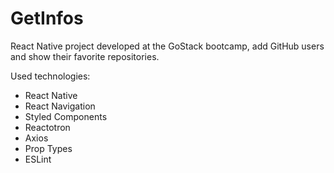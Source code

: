 # GetInfos

React Native project developed at the GoStack bootcamp, add GitHub users and show their favorite repositories.

Used technologies:

- React Native
- React Navigation
- Styled Components
- Reactotron
- Axios
- Prop Types
- ESLint
